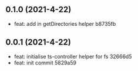 ## 0.1.0 (2021-4-22)

* feat: add in getDirectories helper b8735fb

## 0.0.1 (2021-4-22)

* feat: initialise ts-controller helper for fs 32666d5
* feat: init commit 5829a59

